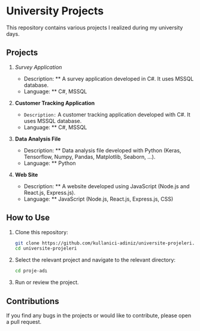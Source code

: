 # University Projects

This repository contains various projects I realized during my university days.

## Projects

1. *Survey Application*
    - Description: ** A survey application developed in C#. It uses MSSQL database.
    - Language: ** C#, MSSQL


2. **Customer Tracking Application**
    - ```Description:``` A customer tracking application developed with C#. It uses MSSQL database.
    - Language: ** C#, MSSQL


3. **Data Analysis File**
    - Description: ** Data analysis file developed with Python (Keras, Tensorflow, Numpy, Pandas, Matplotlib, Seaborn, ...).
    - Language: ** Python


4. **Web Site**
    - Description: ** A website developed using JavaScript (Node.js and React.js, Express.js).
    - Language: ** JavaScript (Node.js, React.js, Express.js, CSS)


## How to Use

1. Clone this repository:

    ```bash
    git clone https://github.com/kullanici-adiniz/universite-projeleri.git
    cd universite-projeleri
    ```

2. Select the relevant project and navigate to the relevant directory:

    ```bash
    cd proje-adı
    ```

3. Run or review the project.

## Contributions

If you find any bugs in the projects or would like to contribute, please open a pull request.

